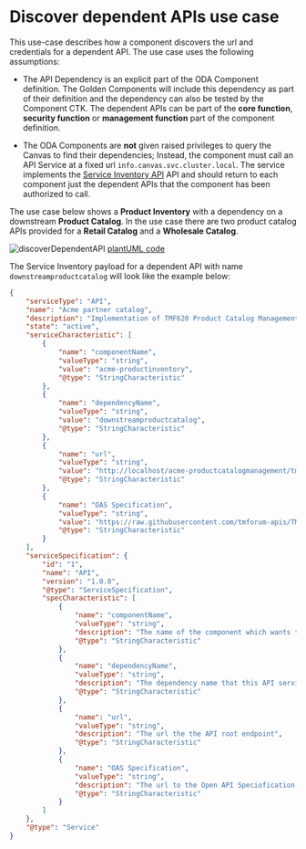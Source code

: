 # Discover dependent APIs use case

This use-case describes how a component discovers the url and credentials for a dependent API. The use case uses the following assumptions:

* The API Dependency is an explicit part of the ODA Component definition. The Golden Components will include this dependency as part of their definition and the dependency can also be tested by the Component CTK. The dependent APIs can be part of the **core function**, **security function** or **management function** part of the component definition.

* The ODA Components are **not** given raised privileges to query the Canvas to find their dependencies; Instead, the component must call an API Service at a fixed url `info.canvas.svc.cluster.local`. The service implements the [Service Inventory API](https://www.tmforum.org/resources/standard/tmf638-service-inventory-api-user-guide-v5-0-0/) API and should return to each component just the dependent APIs that the component has been authorized to call.

The use case below shows a **Product Inventory** with a dependency on a downstream **Product Catalog**. In the use case there are two product catalog APIs provided for a **Retail Catalog** and a **Wholesale Catalog**. 

![discoverDependentAPI](http://www.plantuml.com/plantuml/proxy?cache=no&src=https://raw.githubusercontent.com/tmforum-oda/oda-canvas/master/usecase-library/pumlFiles/discover-dependent-API.puml)
[plantUML code](pumlFiles/discover-dependent-API.puml)


The Service Inventory payload for a dependent API with name `downstreamproductcatalog` will look like the example below:

``` JSON
{
	"serviceType": "API",
	"name": "Acme partner catalog",
	"description": "Implementation of TMF620 Product Catalog Management Open API",
	"state": "active",
	"serviceCharacteristic": [
		{
			"name": "componentName",
			"valueType": "string",
			"value": "acme-productinventory",
			"@type": "StringCharacteristic"
		},
		{
			"name": "dependencyName",
			"valueType": "string",
			"value": "downstreamproductcatalog",
			"@type": "StringCharacteristic"
		},
		{
			"name": "url",
			"valueType": "string",
			"value": "http://localhost/acme-productcatalogmanagement/tmf-api/productCatalogManagement/v4",
			"@type": "StringCharacteristic"
		},
		{
			"name": "OAS Specification",
			"valueType": "string",
			"value": "https://raw.githubusercontent.com/tmforum-apis/TMF620_ProductCatalog/master/TMF620-ProductCatalog-v4.0.0.swagger.json",
			"@type": "StringCharacteristic"
		}
	],
	"serviceSpecification": {
		"id": "1",
		"name": "API",
		"version": "1.0.0",
		"@type": "ServiceSpecification",
		"specCharacteristic": [
			{
				"name": "componentName",
				"valueType": "string",
				"description": "The name of the component which wants to consume the API service. The component name is normally available in the environment vaiable COMPONENT_NAME",
				"@type": "StringCharacteristic"
			},
			{
				"name": "dependencyName",
				"valueType": "string",
				"description": "The dependency name that this API service matches. The dependency name is set in the Component Specification",
				"@type": "StringCharacteristic"
			},
			{
				"name": "url",
				"valueType": "string",
				"description": "The url the the API root endpoint",
				"@type": "StringCharacteristic"
			},
			{
				"name": "OAS Specification",
				"valueType": "string",
				"description": "The url to the Open API Speciofication for this API",
				"@type": "StringCharacteristic"
			}
		]
	},
	"@type": "Service"
}
```